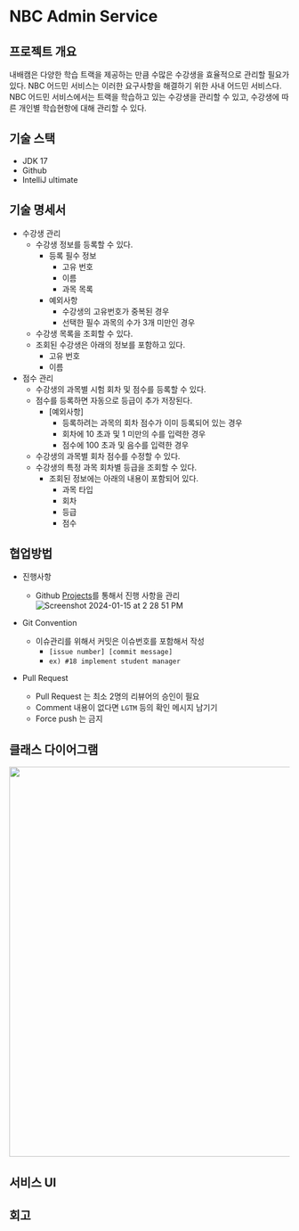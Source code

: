 # NBC Admin Service

## 프로젝트 개요
내배캠은 다양한 학습 트랙을 제공하는 만큼 수많은 수강생을 효율적으로 관리할 필요가 있다. NBC 어드민 서비스는 이러한 요구사항을 해결하기 위한 사내 어드민 서비스다. 
NBC 어드민 서비스에서는 트랙을 학습하고 있는 수강생을 관리할 수 있고, 수강생에 따른 개인별 학습현항에 대해 관리할 수 있다.

## 기술 스택
- JDK 17
- Github
- IntelliJ ultimate

## 기술 명세서
- 수강생 관리
  - 수강생 정보를 등록할 수 있다.
    - 등록 필수 정보
      - 고유 번호
      - 이름
      - 과목 목록
    - 예외사항
      - 수강생의 고유번호가 중복된 경우
      - 선택한 필수 과목의 수가 3개 미만인 경우
  - 수강생 목록을 조회할 수 있다.
  - 조회된 수강생은 아래의 정보를 포함하고 있다.
    - 고유 번호
    - 이름
- 점수 관리 
  - 수강생의 과목별 시험 회차 및 점수를 등록할 수 있다.
  - 점수를 등록하면 자동으로 등급이 추가 저장된다.
    - [예외사항]
      - 등록하려는 과목의 회차 점수가 이미 등록되어 있는 경우
      - 회차에 10 초과 및 1 미만의 수를 입력한 경우
      - 점수에 100 초과 및 음수를 입력한 경우
  - 수강생의 과목별 회차 점수를 수정할 수 있다.
  - 수강생의 특정 과목 회차별 등급을 조회할 수 있다.
    - 조회된 정보에는 아래의 내용이 포함되어 있다.
      - 과목 타입
      - 회차
      - 등급
      - 점수


## 협업방법

- 진행사항
  - Github [Projects](https://github.com/users/Modafi/projects/4)를 통해서 진행 사항을 관리
   ![Screenshot 2024-01-15 at 2 28 51 PM](https://github.com/Modafi/NBC-admin-project/assets/155048724/1598733e-c7b5-4404-9d6a-668306f89d99)

- Git Convention
  - 이슈관리를 위해서 커밋은 이슈번호를 포함해서 작성
    - `[issue number] [commit message]`
    - `ex) #18 implement student manager`
- Pull Request
  - Pull Request 는 최소 2명의 리뷰어의 승인이 필요
  - Comment 내용이 없다면 `LGTM` 등의 확인 메시지 남기기
  - Force push 는 금지


## 클래스 다이어그램
<div align="center">  
  <img src="https://github.com/Modafi/NBC-admin-project/assets/155048724/2eeed2e3-a18d-4354-bd3a-ea3f83f9c34e" width=700 />
</div>


## 서비스 UI


## 회고
